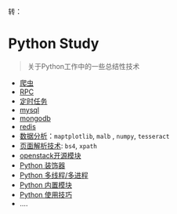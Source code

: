 转：
# Python Study
> 关于Python工作中的一些总结性技术

* [爬虫](https://github.com/tomoncle/PythonStudy/tree/master/crawlers/)
* [RPC](https://github.com/tomoncle/PythonStudy/tree/master/rpc/)
* [定时任务](https://github.com/tomoncle/PythonStudy/tree/master/scheduler_task/study_apscheduler/)
* [mysql](https://github.com/tomoncle/PythonStudy/tree/master/contributed_modules/mysql/)
* [mongodb](https://github.com/tomoncle/PythonStudy/tree/master/contributed_modules/mongodb/)
* [redis](https://github.com/tomoncle/PythonStudy/tree/master/contributed_modules/redis/)
* [数据分析](https://github.com/tomoncle/PythonStudy/tree/master/data_analysis/)：`maptplotlib`, `malb` , `numpy`, `tesseract`
* [页面解析技术](https://github.com/tomoncle/PythonStudy/tree/master/page_parser/): `bs4`, `xpath`
* [openstack开源模块](https://github.com/tomoncle/PythonStudy/tree/master/OpenStack/oslo_/)
* [Python 装饰器](https://github.com/tomoncle/PythonStudy/tree/master/decorator.md)
* [Python 多线程/多进程](https://github.com/tomoncle/PythonStudy//tree/masterstandard_library/threads/)
* [Python 内置模块](https://github.com/tomoncle/PythonStudy/tree/master/standard_library/)
* [Python 使用技巧](https://github.com/tomoncle/PythonStudy/tree/master/skills)
* ....

